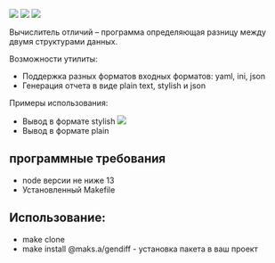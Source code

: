 <a href="https://codeclimate.com/github/maksOmy/frontend-project-lvl2/maintainability"><img src="https://api.codeclimate.com/v1/badges/e8790dcda6e9b050b28a/maintainability" /></a> <a href="https://codeclimate.com/github/maksOmy/frontend-project-lvl2/test_coverage"><img src="https://api.codeclimate.com/v1/badges/e8790dcda6e9b050b28a/test_coverage" /></a> <a href="https://github.com/maksOmy/frontend-project-lvl2/actions"><img src="https://github.com/maksOmy/frontend-project-lvl2/workflows/Run%20ESLint%20on%20Pull%20Requests/badge.svg" /></a>


<p>Вычислитель отличий – программа определяющая разницу между двумя структурами данных.</p>
<p>Возможности утилиты:</p>
<ul>
    <li>Поддержка разных форматов входных форматов: yaml, ini, json</li>
    <li>Генерация отчета в виде plain text, stylish и json</li>    
</ul>

<p>Примеры использования:</p>

<ul>
    <li>Вывод в формате stylish
        <a href="https://asciinema.org/a/5b9v7vFbVcYOcsS5wJ0aQE5wt" target="_blank">
            <img src="https://asciinema.org/a/5b9v7vFbVcYOcsS5wJ0aQE5wt.svg" />
        </a>
    </li>
    <li>Вывод в формате plain</li>    
</ul>

<h2>программные требования</h2>
<ul>
    <li>node версии не ниже 13</li>
    <li>Установленный Makefile</li>
</ul>

<h2>Использование:</h2>
<ul>
    <li>make clone</li>
    <li>make install @maks.a/gendiff - установка пакета в ваш проект</li>
</ul>